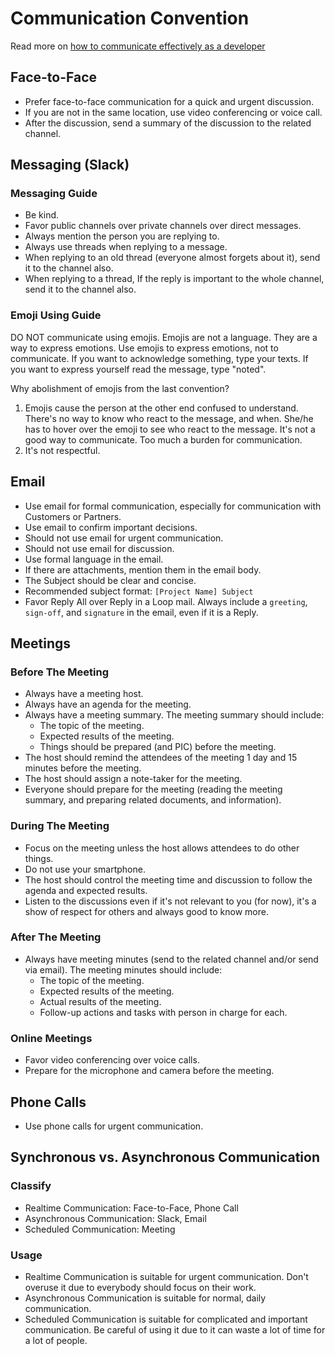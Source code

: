 # Communication Convention

Read more on [how to communicate effectively as a developer](https://www.karlsutt.com/articles/communicating-effectively-as-a-developer/)

## Face-to-Face

- Prefer face-to-face communication for a quick and urgent discussion.
- If you are not in the same location, use video conferencing or voice call.
- After the discussion, send a summary of the discussion to the related channel.

## Messaging (Slack)

### Messaging Guide

- Be kind.
- Favor public channels over private channels over direct messages.
- Always mention the person you are replying to.
- Always use threads when replying to a message.
- When replying to an old thread (everyone almost forgets about it), send it to the channel also.
- When replying to a thread, If the reply is important to the whole channel, send it to the channel also.

### Emoji Using Guide

DO NOT communicate using emojis. Emojis are not a language. They are a way to express emotions. Use emojis to express emotions, not to communicate. If you want to acknowledge something, type your texts. If you want to express yourself read the message, type "noted".

Why abolishment of emojis from the last convention?
1. Emojis cause the person at the other end confused to understand. There's no way to know who react to the message, and when. She/he has to hover over the emoji to see who react to the message. It's not a good way to communicate. Too much a burden for communication.
2. It's not respectful.

## Email

- Use email for formal communication, especially for communication with Customers or Partners.
- Use email to confirm important decisions.
- Should not use email for urgent communication.
- Should not use email for discussion.
- Use formal language in the email.
- If there are attachments, mention them in the email body.
- The Subject should be clear and concise.
- Recommended subject format: `[Project Name] Subject`
- Favor Reply All over Reply in a Loop mail.
Always include a `greeting`, `sign-off`, and `signature` in the email, even if it is a Reply.

## Meetings

### Before The Meeting

- Always have a meeting host.
- Always have an agenda for the meeting.
- Always have a meeting summary. The meeting summary should include:
  - The topic of the meeting.
  - Expected results of the meeting.
  - Things should be prepared (and PIC) before the meeting.
- The host should remind the attendees of the meeting 1 day and 15 minutes before the meeting.
- The host should assign a note-taker for the meeting.
- Everyone should prepare for the meeting (reading the meeting summary, and preparing related documents, and information).

### During The Meeting

- Focus on the meeting unless the host allows attendees to do other things.
- Do not use your smartphone.
- The host should control the meeting time and discussion to follow the agenda and expected results.
- Listen to the discussions even if it's not relevant to you (for now), it's a show of respect for others and always good to know more.

### After The Meeting

- Always have meeting minutes (send to the related channel and/or send via email). The meeting minutes should include:
  - The topic of the meeting.
  - Expected results of the meeting.
  - Actual results of the meeting.
  - Follow-up actions and tasks with person in charge for each.

### Online Meetings

- Favor video conferencing over voice calls.
- Prepare for the microphone and camera before the meeting.

## Phone Calls

- Use phone calls for urgent communication.

## Synchronous vs. Asynchronous Communication

### Classify

- Realtime Communication: Face-to-Face, Phone Call
- Asynchronous Communication: Slack, Email
- Scheduled Communication: Meeting

### Usage

- Realtime Communication is suitable for urgent communication. Don't overuse it due to everybody should focus on their work.
- Asynchronous Communication is suitable for normal, daily communication.
- Scheduled Communication is suitable for complicated and important communication. Be careful of using it due to it can waste a lot of time for a lot of people.
